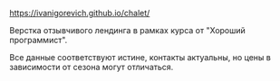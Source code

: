 https://ivanigorevich.github.io/chalet/

Верстка отзывчивого лендинга в рамках курса от "Хороший программист".

Все данные соответствуют истине, контакты актуальны, но цены в зависимости от сезона могут отличаться.
